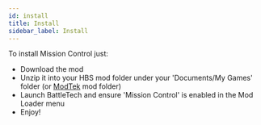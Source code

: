 ```yaml
---
id: install
title: Install
sidebar_label: Install
---
```


To install Mission Control just:

- Download the mod
- Unzip it into your HBS mod folder under your 'Documents/My Games' folder (or [ModTek](https://github.com/BattletechModders/ModTek/releases) mod folder)
- Launch BattleTech and ensure 'Mission Control' is enabled in the Mod Loader menu
- Enjoy!
